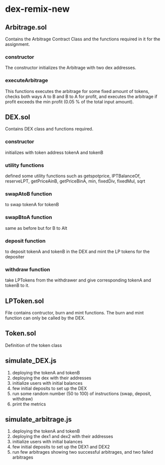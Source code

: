# dex-remix-new


## Arbitrage.sol

Contains the Arbitrage Contract Class and the functions required in it for the assignment.
### constructor
The constructor initializes the Arbitrage with two dex addresses.

### executeArbitrage
This functions executes the arbitrage for some fixed amount of tokens, checks both ways A to B and B to A for profit, and executes the arbitrage if profit exceeds the min profit (0.05 % of the total input amount).

## DEX.sol

Contains DEX class and functions required.
### constructor
initializes with token address tokenA and tokenB

### utility functions
defined some utility functions such as getspotprice, lPTBalanceOf, reserveLPT, getPriceAinB, getPriceBinA, min, fixedDiv, fixedMul, sqrt

### swapAtoB function
to swap tokenA for tokenB

### swapBtoA function
same as before but for B to Alt

### deposit function
to deposit tokenA and tokenB in the DEX and mint the LP tokens for the depositer

### withdraw function
take LPTokens from the withdrawer and give corresponding tokenA and tokenB to it.

## LPToken.sol
File contains contructor, burn and mint functions.
The burn and mint function can only be called by the DEX.

## Token.sol
Definition of the token class

## simulate_DEX.js
1. deploying the tokenA and tokenB
2. deploying the dex with their addresses
3. initialize users with initial balances
4. few initial deposits to set up the DEX
5. run some random number (50 to 100) of instructions (swap, deposit, withdraw)
6. print the metrics


## simulate_arbitrage.js
1. deploying the tokenA and tokenB
2. deploying the dex1 and dex2 with their addresses
3. initialize users with initial balances
4. few initial deposits to set up the DEX1 and DEX2
5. run few arbitrages showing two successful arbitrages, and two failed arbitrages


